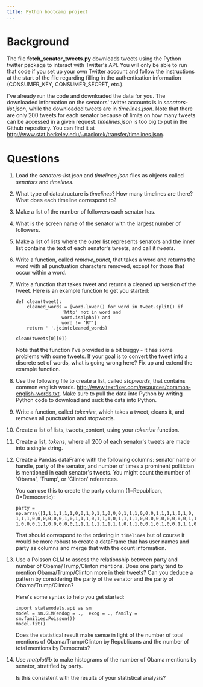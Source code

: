 ```yaml
---
title: Python bootcamp project 
...
```


Background
============

The file **fetch_senator_tweets.py** downloads tweets using the Python twitter package to interact with Twitter's API. You will only be able to run that code if you set up your own Twitter account and follow the instructions at the start of the file regarding filling in the authentication information (CONSUMER_KEY, CONSUMER_SECRET, etc.).

I've already run the code and downloaded the data for you.  The downloaded information on the senators' twitter accounts is in *senators-list.json*, while the downloaded tweets are in *timelines.json*. Note that there are only 200 tweets for each senator because of limits on how many tweets can be accessed in a given request. *timelines.json* is too big to put in the Github repository. You can find it at <http://www.stat.berkeley.edu/~paciorek/transfer/timelines.json>.

Questions
===========

1. Load the *senators-list.json* and *timelines.json* files as objects called *senators* and *timelines*.

2. What type of datastructure is *timelines*? How many timelines are there? What does each timeline correspond to?

3. Make a list of the number of followers each senator has.

4. What is the screen name of the senator with the largest number of followers.

5. Make a list of lists where the outer list represents senators and the inner list contains the text of each senator's tweets, and call it *tweets*.

6. Write a function, called *remove_punct*, that takes a word and returns the word with all punctuation characters removed, except for those that occur within a word.

7. Write a function that takes tweet and returns a cleaned up version of the tweet. Here is an example function to get you started:

    ``` {.sourceCode .bash}
    def clean(tweet):
        cleaned_words = [word.lower() for word in tweet.split() if
                     'http' not in word and
                     word.isalpha() and
                     word != 'RT']
        return ' '.join(cleaned_words)
                                                                               
    clean(tweets[0][0])
    ```

    Note that the function I've provided is a bit buggy - it has some problems with some tweets. If your goal is to convert the tweet into a discrete set of words, what is going wrong here? Fix up and extend the example function.


8. Use the following file to create a list, called *stopwords*, that contains common english words.  <http://www.textfixer.com/resources/common-english-words.txt>.
Make sure to pull the data into Python by writing Python code to download and suck the data into Python.

9. Write a function, called *tokenize*, which takes a tweet, cleans it, and removes all punctuation and stopwords.

10. Create a list of lists, tweets_content, using your *tokenize* function.

11. Create a list, *tokens*, where all 200 of each senator's tweets are made into a single string.

12. Create a Pandas dataFrame with the following columns: senator name or handle, party of the senator, and number of times a prominent politician is mentioned in each senator's tweets. You might count the number of 'Obama', 'Trump', or 'Clinton' references.

    You can use this to create the party column (1=Republican, 0=Democratic):
    ``` {.sourceCode .bash}
    party = np.array([1,1,1,1,1,1,0,0,1,0,1,1,0,0,0,1,1,1,0,0,0,1,1,1,1,0,1,0,
    1,1,1,0,0,0,0,0,0,1,0,1,1,1,0,1,1,1,0,1,1,1,1,0,0,0,0,0,0,0,0,0,1,1,1,0,1,
    1,0,0,0,1,1,0,0,0,0,0,1,1,1,1,1,1,1,1,1,0,1,1,0,0,1,0,1,0,0,1,1,1,0,1])
    ```

    That should correspond to the ordering in `timelines` but of course it would be more robust to create a dataFrame that has user names and party as columns and merge that with the count information. 

13. Use a Poisson GLM to assess the relationship between party and number of Obama/Trump/Clinton mentions. Does one party tend to mention Obama/Trump/Clinton more in their tweets? Can you deduce a pattern by considering the party of the senator and the party of Obama/Trump/Clinton?

    Here's some syntax to help you get started:
    ``` {.sourceCode .bash}
    import statsmodels.api as sm
    model = sm.GLM(endog = .,  exog = ., family = sm.families.Poisson())
    model.fit()
    ```

    Does the statistical result make sense in light of the number of total mentions of Obama/Trump/Clinton by Republicans and the number of total mentions by Democrats?

14. Use *matplotlib* to make histograms of the number of Obama mentions by senator, stratified by party.

    Is this consistent with the results of your statistical analysis?


